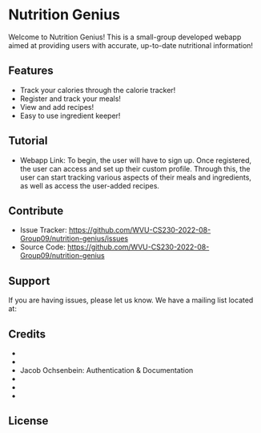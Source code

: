 Nutrition Genius
========

Welcome to Nutrition Genius! This is a small-group developed webapp aimed at providing users with accurate, up-to-date nutritional information!

Features
--------

- Track your calories through the calorie tracker!
- Register and track your meals!
- View and add recipes!
- Easy to use ingredient keeper!

Tutorial
----------
- Webapp Link: 
To begin, the user will have to sign up. Once registered, the user can access and set up their custom profile. Through this, the user can start tracking various aspects of their meals and ingredients, as well as access the user-added recipes. 

Contribute
----------

- Issue Tracker: https://github.com/WVU-CS230-2022-08-Group09/nutrition-genius/issues
- Source Code: https://github.com/WVU-CS230-2022-08-Group09/nutrition-genius

Support
-------

If you are having issues, please let us know.
We have a mailing list located at: 

Credits
-------

- 
- 
- Jacob Ochsenbein: Authentication & Documentation
- 
- 
- 

License
-------


